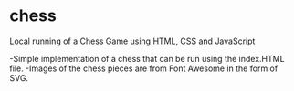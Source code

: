 # chess
Local running of a Chess Game using HTML, CSS and JavaScript


-Simple implementation of a chess that can be run using the index.HTML file.
-Images of the chess pieces are from Font Awesome in the form of SVG. 

